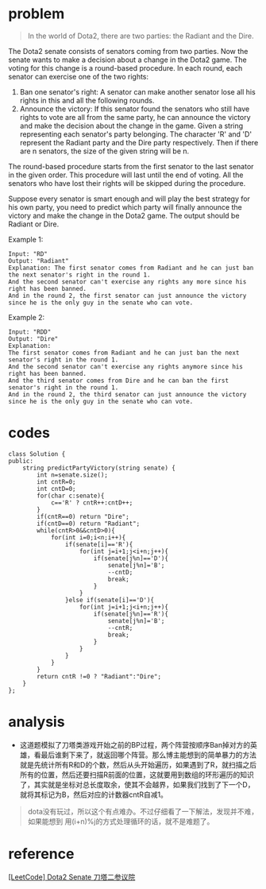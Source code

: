 # problem
>In the world of Dota2, there are two parties: the Radiant and the Dire.

The Dota2 senate consists of senators coming from two parties. Now the senate wants to make a decision about a change in the Dota2 game. The voting for this change is a round-based procedure. In each round, each senator can exercise one of the two rights:

1. Ban one senator's right: 
A senator can make another senator lose all his rights in this and all the following rounds.
2. Announce the victory: 
If this senator found the senators who still have rights to vote are all from the same party, he can announce the victory and make the decision about the change in the game.
Given a string representing each senator's party belonging. The character 'R' and 'D' represent the Radiant party and the Dire party respectively. Then if there are n senators, the size of the given string will be n.

The round-based procedure starts from the first senator to the last senator in the given order. This procedure will last until the end of voting. All the senators who have lost their rights will be skipped during the procedure.

Suppose every senator is smart enough and will play the best strategy for his own party, you need to predict which party will finally announce the victory and make the change in the Dota2 game. The output should be Radiant or Dire.

Example 1:
```
Input: "RD"
Output: "Radiant"
Explanation: The first senator comes from Radiant and he can just ban the next senator's right in the round 1. 
And the second senator can't exercise any rights any more since his right has been banned. 
And in the round 2, the first senator can just announce the victory since he is the only guy in the senate who can vote.
```
Example 2:
```
Input: "RDD"
Output: "Dire"
Explanation: 
The first senator comes from Radiant and he can just ban the next senator's right in the round 1. 
And the second senator can't exercise any rights anymore since his right has been banned. 
And the third senator comes from Dire and he can ban the first senator's right in the round 1. 
And in the round 2, the third senator can just announce the victory since he is the only guy in the senate who can vote.
```

# codes

```
class Solution {
public:
    string predictPartyVictory(string senate) {
        int n=senate.size();
        int cntR=0;
        int cntD=0;
        for(char c:senate){
            c=='R' ? cntR++:cntD++;
        }
        if(cntR==0) return "Dire";
        if(cntD==0) return "Radiant";
        while(cntR>0&&cntD>0){
            for(int i=0;i<n;i++){
                if(senate[i]=='R'){
                    for(int j=i+1;j<i+n;j++){
                        if(senate[j%n]=='D'){
                            senate[j%n]='B';
                            --cntD;
                            break;
                        }
                    }
                }else if(senate[i]=='D'){
                    for(int j=i+1;j<i+n;j++){
                        if(senate[j%n]=='R'){
                            senate[j%n]='B';
                            --cntR;
                            break;
                        }
                    }
                }
            }
        }
        return cntR !=0 ? "Radiant":"Dire";
    }
};
```

# analysis
- 这道题模拟了刀塔类游戏开始之前的BP过程，两个阵营按顺序Ban掉对方的英雄，看最后谁剩下来了，就返回哪个阵营。那么博主能想到的简单暴力的方法就是先统计所有R和D的个数，然后从头开始遍历，如果遇到了R，就扫描之后所有的位置，然后还要扫描R前面的位置，这就要用到数组的环形遍历的知识了，其实就是坐标对总长度取余，使其不会越界，如果我们找到了下一个D，就将其标记为B，然后对应的计数器cntR自减1。
>dota没有玩过，所以这个有点难办。不过仔细看了一下解法，发现并不难，如果能想到
用(i+n)%j的方式处理循环的话，就不是难题了。


# reference

[[LeetCode] Dota2 Senate 刀塔二参议院][1]

[1]: http://www.cnblogs.com/grandyang/p/7439222.html